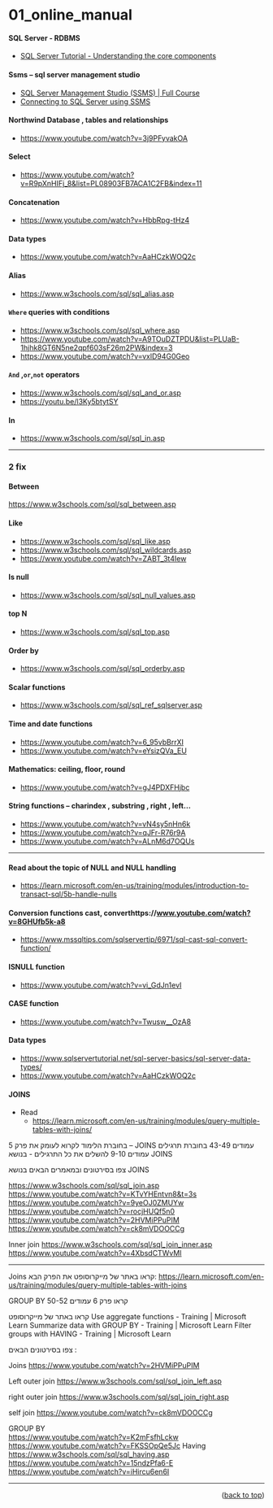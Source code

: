<a name="topage"></a>

# 01_online_manual

#### SQL Server - RDBMS
* [SQL Server Tutorial - Understanding the core components](https://www.youtube.com/watch?v=bXbm0qGwgAw)
    
#### Ssms – sql server management studio
* [SQL Server Management Studio (SSMS) | Full Course](https://www.youtube.com/watch?v=Q8gBvsUjTLw)
* [Connecting to SQL Server using SSMS](https://www.youtube.com/watch?v=ZNObiptSMSI&list=PL08903FB7ACA1C2FB&index=2)

####  Northwind Database , tables and relationships
* https://www.youtube.com/watch?v=3j9PFyvakOA

#### Select
* https://www.youtube.com/watch?v=R9pXnHIFj_8&list=PL08903FB7ACA1C2FB&index=11

#### Concatenation
* https://www.youtube.com/watch?v=HbbRpg-tHz4

#### Data types
* https://www.youtube.com/watch?v=AaHCzkWOQ2c

#### Alias
* https://www.w3schools.com/sql/sql_alias.asp

#### `Where` queries with conditions
* https://www.w3schools.com/sql/sql_where.asp
* https://www.youtube.com/watch?v=A9TOuDZTPDU&list=PLUaB-1hjhk8GT6N5ne2qpf603sF26m2PW&index=3
* https://www.youtube.com/watch?v=vxlD94G0Geo
  
#### `And` ,`or`,`not` operators
*  https://www.w3schools.com/sql/sql_and_or.asp
*  https://youtu.be/l3Ky5btytSY
  
#### In
* https://www.w3schools.com/sql/sql_in.asp

----

### 2 fix


#### Between
https://www.w3schools.com/sql/sql_between.asp

#### Like
* https://www.w3schools.com/sql/sql_like.asp
* https://www.w3schools.com/sql/sql_wildcards.asp
* https://www.youtube.com/watch?v=ZABT_3t4Iew

#### Is null
* https://www.w3schools.com/sql/sql_null_values.asp

#### top N
* https://www.w3schools.com/sql/sql_top.asp

#### Order by 
* https://www.w3schools.com/sql/sql_orderby.asp

#### Scalar functions
* https://www.w3schools.com/sql/sql_ref_sqlserver.asp


#### Time and date functions
* https://www.youtube.com/watch?v=6_95vbBrrXI
* https://www.youtube.com/watch?v=eYsizQVa_EU

#### Mathematics: ceiling, floor, round
* https://www.youtube.com/watch?v=gJ4PDXFHjbc

#### String functions – charindex , substring , right , left…
* https://www.youtube.com/watch?v=vN4sy5nHn6k
* https://www.youtube.com/watch?v=qJFr-R76r9A
* https://www.youtube.com/watch?v=ALnM6d7OQUs


----


#### Read about the topic of NULL and NULL handling
* https://learn.microsoft.com/en-us/training/modules/introduction-to-transact-sql/5b-handle-nulls


#### Conversion functions cast, converthttps://www.youtube.com/watch?v=8GHUfb5k-a8
* https://www.mssqltips.com/sqlservertip/6971/sql-cast-sql-convert-function/


#### ISNULL function
* https://www.youtube.com/watch?v=vi_GdJn1evI

#### CASE function
* https://www.youtube.com/watch?v=Twusw__OzA8

#### Data types
* https://www.sqlservertutorial.net/sql-server-basics/sql-server-data-types/
* https://www.youtube.com/watch?v=AaHCzkWOQ2c

#### JOINS
* Read
    * https://learn.microsoft.com/en-us/training/modules/query-multiple-tables-with-joins/

בחוברת הלימוד לקרוא לעומק את פרק 5 – JOINS  עמודים 43-49 
בחוברת תרגילים עמודים 9-10  להשלים את כל התרגילים -   בנושא JOINS

צפו בסירטונים ובמאמרים הבאים בנושא JOINS

https://www.w3schools.com/sql/sql_join.asp
https://www.youtube.com/watch?v=KTvYHEntvn8&t=3s
https://www.youtube.com/watch?v=9yeOJ0ZMUYw
https://www.youtube.com/watch?v=rocjHUQf5n0
https://www.youtube.com/watch?v=2HVMiPPuPIM
https://www.youtube.com/watch?v=ck8mVDOOCCg
	
Inner join
https://www.w3schools.com/sql/sql_join_inner.asp
https://www.youtube.com/watch?v=4XbsdCTWvMI

----

Joins
קראו באתר של מייקרוסופט את הפרק הבא:
https://learn.microsoft.com/en-us/training/modules/query-multiple-tables-with-joins


GROUP BY 
קראו פרק 6 עמודים 50-52

קראו באתר של מייקרוסופט 
Use aggregate functions - Training | Microsoft Learn
Summarize data with GROUP BY - Training | Microsoft Learn
Filter groups with HAVING - Training | Microsoft Learn



צפו בסירטונים הבאים :

Joins
https://www.youtube.com/watch?v=2HVMiPPuPIM


Left outer join
https://www.w3schools.com/sql/sql_join_left.asp

right outer join
https://www.w3schools.com/sql/sql_join_right.asp

self join
https://www.youtube.com/watch?v=ck8mVDOOCCg

GROUP BY	
https://www.youtube.com/watch?v=K2mFsfhLckw
https://www.youtube.com/watch?v=FKSSOpQe5Jc
Having
https://www.w3schools.com/sql/sql_having.asp
https://www.youtube.com/watch?v=15ndzPfa6-E
https://www.youtube.com/watch?v=iHircu6en6I


----

<p align="right">(<a href="#topage">back to top</a>)</p>
<br/>
<br/>
